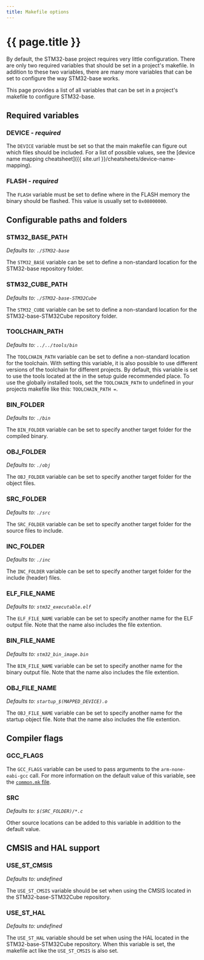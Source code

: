 ```yaml
---
title: Makefile options
---
```


# {{ page.title }}

By default, the STM32-base project requires very little configuration. There are only two required variables that should be set in a project's makefile. In addition to these two variables, there are many more variables that can be set to configure the way STM32-base works.

This page provides a list of all variables that can be set in a project's makefile to configure STM32-base.

## Required variables

### DEVICE - _required_

The `DEVICE` variable must be set so that the main makefile can figure out which files should be included. For a list of possible values, see the [device name mapping cheatsheet]({{ site.url }}/cheatsheets/device-name-mapping).

### FLASH - _required_

The `FLASH` variable must be set to define where in the FLASH memory the binary should be flashed. This value is usually set to `0x08000000`.

## Configurable paths and folders

### STM32_BASE_PATH

_Defaults to: `./STM32-base`_

The `STM32_BASE` variable can be set to define a non-standard location for the STM32-base repository folder.

### STM32_CUBE_PATH

_Defaults to: `./STM32-base-STM32Cube`_

The `STM32_CUBE` variable can be set to define a non-standard location for the STM32-base-STM32Cube repository folder.

### TOOLCHAIN_PATH

_Defaults to: `../../tools/bin`_

The `TOOLCHAIN_PATH` variable can be set to define a non-standard location for the toolchain. With setting this variable, it is also possible to use different versions of the toolchain for different projects. By default, this variable is set to use the tools located at the in the setup guide recommended place. To use the globally installed tools, set the `TOOLCHAIN_PATH` to undefined in your projects makefile like this: `TOOLCHAIN_PATH =`.

### BIN_FOLDER

_Defaults to: `./bin`_

The `BIN_FOLDER` variable can be set to specify another target folder for the compiled binary.

### OBJ_FOLDER

_Defaults to: `./obj`_

The `OBJ_FOLDER` variable can be set to specify another target folder for the object files.

### SRC_FOLDER

_Defaults to: `./src`_

The `SRC_FOLDER` variable can be set to specify another target folder for the source files to include.

### INC_FOLDER

_Defaults to: `./inc`_

The `INC_FOLDER` variable can be set to specify another target folder for the include (header) files.

### ELF_FILE_NAME

_Defaults to: `stm32_executable.elf`_

The `ELF_FILE_NAME` variable can be set to specify another name for the ELF output file. Note that the name also includes the file extention.

### BIN_FILE_NAME

_Defaults to: `stm32_bin_image.bin`_

The `BIN_FILE_NAME` variable can be set to specify another name for the binary output file. Note that the name also includes the file extention.

### OBJ_FILE_NAME

_Defaults to: `startup_$(MAPPED_DEVICE).o`_

The `OBJ_FILE_NAME` variable can be set to specify another name for the startup object file. Note that the name also includes the file extention.

## Compiler flags

### GCC_FLAGS

The `GCC_FLAGS` variable can be used to pass arguments to the `arm-none-eabi-gcc` call. For more information on the default value of this variable, see the [`common.mk` file](https://github.com/STM32-base/STM32-base/blob/master/make/common.mk).

### SRC

_Defaults to: `$(SRC_FOLDER)/*.c`_

Other source locations can be added to this variable in addition to the default value.

## CMSIS and HAL support

### USE_ST_CMSIS

_Defaults to: undefined_

The `USE_ST_CMSIS` variable should be set when using the CMSIS located in the STM32-base-STM32Cube repository.

### USE_ST_HAL

_Defaults to: undefined_

The `USE_ST_HAL` variable should be set when using the HAL located in the STM32-base-STM32Cube repository. When this variable is set, the makefile act like the `USE_ST_CMSIS` is also set.

